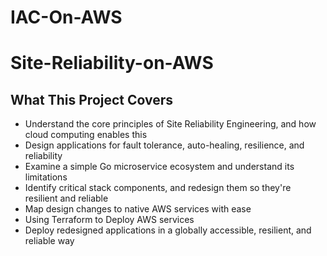 # IAC-On-AWS
# Site-Reliability-on-AWS

<H2>What This Project Covers</H2>
<DIV class=book-info-will-learn-text>
<UL>
<LI>Understand the core principles of Site Reliability Engineering, and how cloud computing enables this
<LI>Design applications for fault tolerance, auto-healing, resilience, and reliability
<LI>Examine a simple Go microservice ecosystem and understand its limitations
<LI>Identify critical stack components, and redesign them so they're resilient and reliable
<LI>Map design changes to native AWS services with ease
<LI>Using Terraform to Deploy AWS services
<LI>Deploy redesigned applications in a globally accessible, resilient, and reliable way	